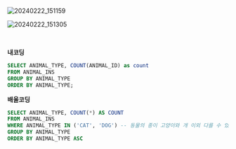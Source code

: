 ![20240222_151159](https://github.com/junhosong0/MySQL/assets/117610783/d2a51f8b-1708-47fe-92fd-3f6c6827b482)

![20240222_151305](https://github.com/junhosong0/MySQL/assets/117610783/9d001f33-812d-48eb-93d4-185ffef92856)

<br/>

**내코딩**

```SQL
SELECT ANIMAL_TYPE, COUNT(ANIMAL_ID) as count
FROM ANIMAL_INS
GROUP BY ANIMAL_TYPE
ORDER BY ANIMAL_TYPE;
```

**배울코딩**
```SQL
SELECT ANIMAL_TYPE, COUNT(*) AS COUNT
FROM ANIMAL_INS
WHERE ANIMAL_TYPE IN ('CAT', 'DOG') -- 동물의 종이 고양이와 개 이외 다를 수 있기 때문에 명확하게 지정하는게 맞음
GROUP BY ANIMAL_TYPE
ORDER BY ANIMAL_TYPE ASC
```
